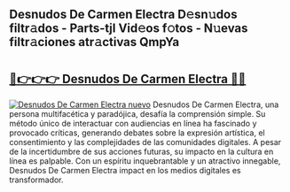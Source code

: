 ## Desnudos De Carmen Electra D𝚎sn𝚞dos filtr𝚊dos - Parts-tjI Vid𝚎os f𝚘tos - N𝚞evas filtr𝚊ciones atr𝚊ctivas QmpYa

# <h2><a href="http://mb96qi.tromn.icu/?c=Desnudos+De+Carmen+Electra">🔗👉👉👉 Desnudos De Carmen Electra 🔗🔗</a></h2>

[![Desnudos De Carmen Electra nuevo](https://i.imgur.com/pEAQMta.gif)](http://mb96qi.tromn.icu/?c=Desnudos+De+Carmen+Electra)
Desnudos De Carmen Electra, una persona multifacética y paradójica, desafía la comprensión simple. Su método único de interactuar con audiencias en línea ha fascinado y provocado críticas, generando debates sobre la expresión artística, el consentimiento y las complejidades de las comunidades digitales. A pesar de la incertidumbre de sus acciones futuras, su impacto en la cultura en línea es palpable. Con un espíritu inquebrantable y un atractivo innegable, Desnudos De Carmen Electra impact en los medios digitales es transformador.
